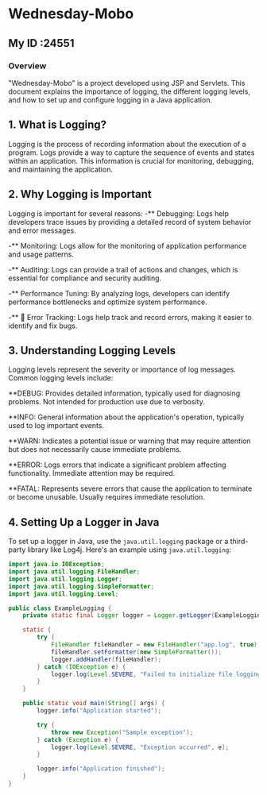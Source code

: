 # Wednesday-Mobo
## My ID :24551
### Overview

"Wednesday-Mobo" is a project developed using JSP and Servlets. This document explains the importance of logging, the different logging levels, and how to set up and configure logging in a Java application.

## 1. What is Logging?

Logging is the process of recording information about the execution of a program. Logs provide a way to capture the sequence of events and states within an application. This information is crucial for monitoring, debugging, and maintaining the application.

## 2. Why Logging is Important

Logging is important for several reasons:
-** Debugging: Logs help developers trace issues by providing a detailed record of system behavior and error messages.

-** Monitoring: Logs allow for the monitoring of application performance and usage patterns.

-** Auditing: Logs can provide a trail of actions and changes, which is essential for compliance and security auditing.

-** Performance Tuning: By analyzing logs, developers can identify performance bottlenecks and optimize system performance.

-**   Error Tracking: Logs help track and record errors, making it easier to identify and fix bugs.

## 3. Understanding Logging Levels

Logging levels represent the severity or importance of log messages. Common logging levels include:

**DEBUG: Provides detailed information, typically used for diagnosing problems. Not intended for production use due to verbosity.

**INFO: General information about the application's operation, typically used to log important events.

**WARN: Indicates a potential issue or warning that may require attention but does not necessarily cause immediate problems.

**ERROR: Logs errors that indicate a significant problem affecting functionality. Immediate attention may be required.

**FATAL: Represents severe errors that cause the application to terminate or become unusable. Usually requires immediate resolution.

## 4. Setting Up a Logger in Java

To set up a logger in Java, use the `java.util.logging` package or a third-party library like Log4j. Here's an example using `java.util.logging`:

```java
import java.io.IOException;
import java.util.logging.FileHandler;
import java.util.logging.Logger;
import java.util.logging.SimpleFormatter;
import java.util.logging.Level;

public class ExampleLogging {
    private static final Logger logger = Logger.getLogger(ExampleLogging.class.getName());

    static {
        try {
            FileHandler fileHandler = new FileHandler("app.log", true);
            fileHandler.setFormatter(new SimpleFormatter());
            logger.addHandler(fileHandler);
        } catch (IOException e) {
            logger.log(Level.SEVERE, "Failed to initialize file logging", e);
        }
    }

    public static void main(String[] args) {
        logger.info("Application started");

        try {
            throw new Exception("Sample exception");
        } catch (Exception e) {
            logger.log(Level.SEVERE, "Exception occurred", e);
        }

        logger.info("Application finished");
    }
}
